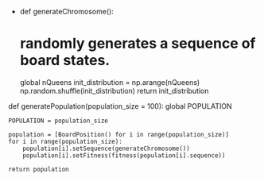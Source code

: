 - def generateChromosome():
	# randomly generates a sequence of board states.
	global nQueens
	init_distribution = np.arange(nQueens)
	np.random.shuffle(init_distribution)
	return init_distribution

def generatePopulation(population_size = 100):
	global POPULATION

	POPULATION = population_size

	population = [BoardPosition() for i in range(population_size)]
	for i in range(population_size):
		population[i].setSequence(generateChromosome())
		population[i].setFitness(fitness(population[i].sequence))

	return population
